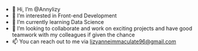 - 👋 Hi, I’m @Annylizy
- 👀 I’m interested in Front-end Development
- 🌱 I’m currently learning Data Science
- 💞️ I’m looking to collaborate and work on exciting projects and have good teamwork with my colleagues if given the chance
- 📫 You can reach out to me via lizyanneimmaculate96@gmail.com

